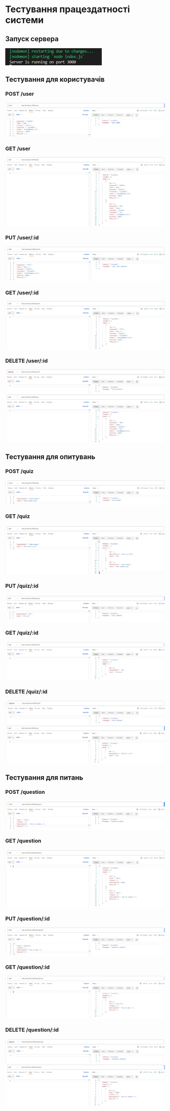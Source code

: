 # Тестування працездатності системи

## Запуск сервера
![](./media/server.png)

## Тестування для користувачів

### POST /user

![](./media/postuser.png)

### GET /user

![](./media/getuser.png)

### PUT /user/:id

![](./media/putuser.png)

### GET /user/:id

![](./media/getbyiduser.png)

### DELETE /user/:id

![](./media/deleteuser.png)
![](./media/getdeleteduser.png)

## Тестування для опитувань

### POST /quiz

![](./media/postquiz.png)

### GET /quiz

![](./media/getquiz.png)

### PUT /quiz/:id

![](./media/putquiz.png)

### GET /quiz/:id

![](./media/getbyidquiz.png)

### DELETE /quiz/:id

![](./media/deletequiz.png)
![](./media/getdeletedquiz.png)

## Тестування для питань

### POST /question

![](./media/postquestion.png)

### GET  /question

![](./media/getquestion.png)

### PUT  /question/:id

![](./media/putquestion.png)

### GET  /question/:id

![](./media/getbyidquestion.png)

### DELETE  /question/:id

![](./media/deletequestion.png)
![](./media/getdeletedquestion.png)


